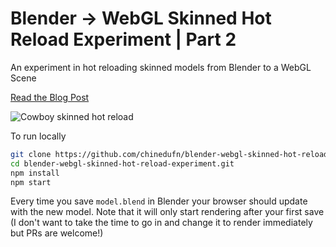 # Blender -> WebGL Skinned Hot Reload Experiment | Part 2

An experiment in hot reloading skinned models from Blender to a WebGL Scene

[Read the Blog Post](http://chinedufn.com/blender-skinned-webgl-hot-reload/)

![Cowboy skinned hot reload](hot-reload-example.gif)

To run locally

```sh
git clone https://github.com/chinedufn/blender-webgl-skinned-hot-reload-experiment.git
cd blender-webgl-skinned-hot-reload-experiment.git
npm install
npm start
```

Every time you save `model.blend` in Blender your browser should update with the new model.
Note that it will only start rendering after your first save
(I don't want to take the time to go in and change it to render immediately but PRs are welcome!)
